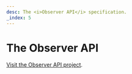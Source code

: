 ```yaml
---
desc: The <i>Observer API</i> specification.
_index: 5
---
```

# The Observer API

[Visit the Observer API project](/tooling/observer).